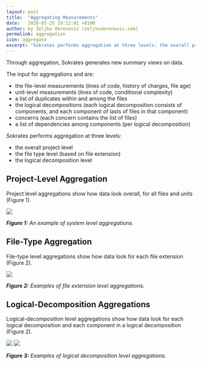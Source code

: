 ```yaml
---
layout: post
title:  "Aggregating Measurements"
date:   2020-05-25 19:12:01 +0100
author: by Željko Obrenović (zeljkoobrenovic.com)
permalink: aggregation
icon: aggregate
excerpt: "Sokrates performs aggregation at three levels: the overall project level, the file type level (based on file extension), and the logical decomposition level."
---
```


Through aggregation, Sokrates generates new summary views on data.

The input for aggregations and are:
* the file-level measurements (lines of code, history of charges, file age)
* unit-level measurements (lines of code, conditional complexity)
* a list of duplicates within and among the files
* the logical decompositions (each logical decomposition consists of components, and each component of lasts of files in that component)
* concerns (each concern contains the list of files)
* a list of dependencies among components (per logical decompo­sition)

Sokrates performs aggregation at three levels:
* the overall project level
* the file type level (based on file extension)
* the logical decomposition level

## Project-Level Aggregation

Project level aggregations show how data look overall, for all files and units (Figure 1).

![](assets/images/sokrates/aggregation-system-level.png)

***Figure 1:** An example of system level aggregations.*

## File-Type Aggregation

File-type level aggregations show how data look for each file extension (Figure 2).

![](assets/images/sokrates/aggregation-extension.png)

***Figure 2:** Examples of file extension level aggregations.*

## Logical-Decomposition Aggregations

Logical-decomposition level aggregations show how data look for each logical decomposition and each component in a logical decomposition (Figure 2).

![](assets/images/sokrates/aggregation-components-1.png)
![](assets/images/sokrates/aggregation-components-2.png)

***Figure 3:** Examples of logical decomposition level aggregations.*


